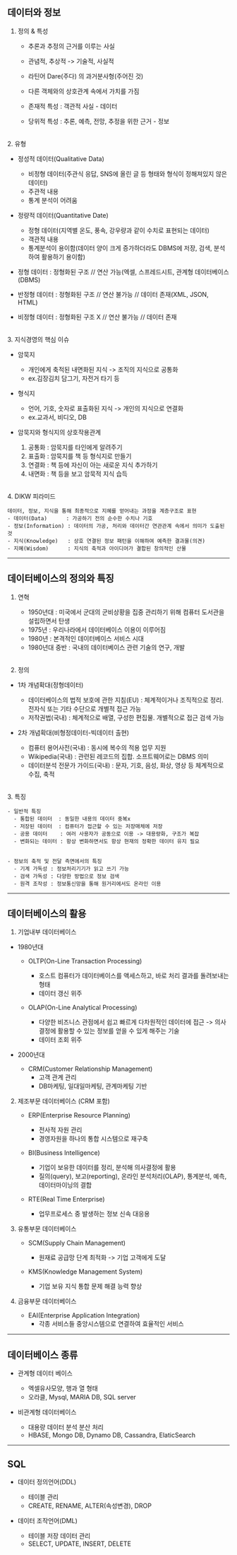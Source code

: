 ## 데이터와 정보
1. 정의 & 특성 <br>


    - 추론과 추정의 근거를 이루는 사실
    - 관념적, 추상적 -> 기술적, 사실적
    - 라틴어 Dare(주다) 의 과거분사형(주어진 것)
    - 다른 객체와의 상호관계 속에서 가치를 가짐
  
      
    - 존재적 특성 : 객관적 사실 - 데이터
    - 당위적 특성 : 추론, 예측, 전망, 추정을 위한 근거 - 정보
<br>
2. 유형 <br>


  - 정성적 데이터(Qualitative Data)
    - 비정형 데이터(주관식 응답, SNS에 올린 글 등 형태와 형식이 정해져있지 않은 데이터)
    - 주관적 내용 
    - 통계 분석이 어려움             

  - 정량적 데이터(Quantitative Date)
    - 정형 데이터(지역별 온도, 풍속, 강우량과 같이 수치로 표현되는 데이터)
    - 객관적 내용
    - 통계분석이 용이함(데이터 양이 크게 증가하더라도 DBMS에 저장, 검색, 분석하여 활용하기 용이함)

   - 정형 데이터   : 정형화된 구조 // 연산 가능(엑셀, 스프레드시트, 관계형 데이터베이스(DBMS)
   - 반정형 데이터 : 정형화된 구조 // 연산 불가능 // 데이터 존재(XML, JSON, HTML)
   - 비정형 데이터 : 정형화된 구조 X // 연산 불가능 // 데이터 존재

   
<br>
3. 지식경영의 핵심 이슈


  - 암묵지
    - 개인에게 축적된 내면화된 지식 -> 조직의 지식으로 공통화
    - ex.김장김치 담그기, 자전거 타기 등         

  - 형식지
    - 언어, 기호, 숫자로 표출화된 지식 -> 개인의 지식으로 연결화
    - ex.교과서, 비디오, DB            

  - 암묵지와 형식지의 상호작용관계
    1. 공통화 : 암묵지를 타인에게 알려주기
    2. 표출화 : 암묵지를 책 등 형식지로 만들기
    3. 연결화 : 책 등에 자신이 아는 새로운 지식 추가하기
    4. 내면화 : 책 등을 보고 암묵적 지식 습득            
   <br>
4. DIKW 피라미드

   
    데이터, 정보, 지식을 통해 최종적으로 지혜를 얻어내는 과정을 계층구조로 표현
    - 데이터(Data)      : 가공하기 전의 순수한 수치나 기호
    - 정보(Information) : 데이터의 가공, 처리와 데이터간 연관관계 속에서 의미가 도출된 것
    - 지식(Knowledge)   : 상호 연결된 정보 패턴을 이해하여 예측한 결과물(의견)
    - 지혜(Wisdom)      : 지식의 축적과 아이디어가 결합된 창의적인 산물              



---

## 데이터베이스의 정의와 특징
1. 연혁<br>


    - 1950년대 : 미국에서 군대의 군비상황을 집중 관리하기 위해 컴퓨터 도서관을 설립하면서 탄생
    - 1975년   : 우리나라에서 데이터베이스 이용이 이루어짐
    - 1980년   : 본격적인 데이터베이스 서비스 시대
    - 1980년대 중반 : 국내의 데이터베이스 관련 기술의 연구, 개발              
   <br>
2. 정의<br>


  - 1차 개념확대(정형데이터)
    - 데이터베이스의 법적 보호에 관한 지침(EU) : 체계적이거나 조직적으로 정리. 전자식 또는 기타 수단으로 개별적 접근 가능
    - 저작권법(국내) : 체계적으로 배열, 구성한 편집물. 개별적으로 접근 검색 가능               


  - 2차 개념확대(비형정데이터-빅데이터 출현)
    - 컴퓨터 용어사전(국내) : 동시에 복수의 적용 업무 지원
    - Wikipedia(국내) : 관련된 레코드의 집합. 소프트웨어로는 DBMS 의미
    - 데이터분석 전문가 가이드(국내) : 문자, 기호, 음성, 화상, 영상 등 체계적으로 수집, 축적            
   <br>
  3. 특징   <br>

  
    - 일반적 특징
      - 통합된 데이터  : 동일한 내용의 데이터 중복x
      - 저장된 데이터  : 컴퓨터가 접근할 수 있는 저장매체에 저장
      - 공용 데이터    : 여러 사용자가 공동으로 이용 -> 대용량화, 구조가 복잡
      - 변화되는 데이터 : 항상 변화하면서도 항상 현재의 정확한 데이터 유지 필요                 


    - 정보의 축적 및 전달 측면에서의 특징
      - 기계 가독성 : 정보처리기기가 읽고 쓰기 가능
      - 검색 가독성 : 다양한 방법으로 정보 검색
      - 원격 조작성 : 정보통신망을 통해 원거리에서도 온라인 이용                  


---

## 데이터베이스의 활용
1. 기업내부 데이터베이스


  - 1980년대
      - OLTP(On-Line Transaction Processing)
          - 호스트 컴퓨터가 데이터베이스를 액세스하고, 바로 처리 결과를 돌려보내는 형태
          - 데이터 갱신 위주

      - OLAP(On-Line Analytical Processing)
          - 다양한 비즈니스 관점에서 쉽고 빠르게 다차원적인 데이터에 접근
            -> 의사 결정에 활용할 수 있는 정보를 얻을 수 있게 해주는 기술
          - 데이터 조회 위주


  - 2000년대 
      - CRM(Customer Relationship Management)
          - 고객 관계 관리
          - DB마케팅, 일대일마케팅, 관계마케팅 기반


2. 제조부문 데이터베이스 (CRM 포함)
      - ERP(Enterprise Resource Planning)
          - 전사적 자원 관리
          - 경영자원을 하나의 통합 시스템으로 재구축

      - BI(Business Intelligence)
          - 기업이 보유한 데이터를 정리, 분석해 의사결정에 활용
          - 질의(query), 보고(reporting), 온라인 분석처리(OLAP), 통계분석, 예측, 데이터마이닝의 결합

      - RTE(Real Time Enterprise)
          - 업무프로세스 중 발생하는 정보 신속 대응용

       
3. 유통부문 데이터베이스
   - SCM(Supply Chain Management)
     - 원재료 공급망 단계 최적화 -> 기업 고객에게 도달
    
    - KMS(Knowledge Management System)
      - 기업 보유 지식 통합 문제 해결 능력 향상

     
4. 금융부문 데이터베이스
   - EAI(Enterprise Application Integration)
     - 각종 서비스들 중앙시스템으로 연결하여 효율적인 서비스


---

## 데이터베이스 종류
- 관계형 데이터 베이스
  - 엑셀유사모양, 행과 열 형태
  - 오라클, Mysql, MARIA DB, SQL server

- 비관계형 데이터베이스
  - 대용량 데이터 분석 분산 처리
  - HBASE, Mongo DB, Dynamo DB, Cassandra, ElaticSearch

 
---

## SQL
- 데이터 정의언어(DDL)
  - 테이블 관리
  - CREATE, RENAME, ALTER(속성변경), DROP
 
- 데이터 조작언어(DML)
  - 테이블 저장 데이터 관리
  - SELECT, UPDATE, INSERT, DELETE

    
